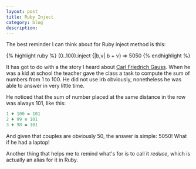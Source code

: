 ```yaml
---
layout: post
title: Ruby Inject
category: blog
description: 
---
```


The best reminder I can think about for Ruby inject method is this:

{% highlight ruby %}
(0..100).inject {|b,v| b + v} 
=> 5050 
{% endhighlight %}

It has got to do with a the story I heard about [Carl Friedrich
Gauss](http://it.wikipedia.org/wiki/Carl_Friedrich_Gauss). 
When he was a kid at school the teacher gave the class a task to compute the sum of numbers from 1 to 100. He did not use
irb obviously, nonetheless he was able to answer in very little time. 

He noticed that the sum of number placed at the same distance in the row was always 101, like this: 

```ruby 
1 + 100 = 101 
2 + 99 = 101 
3 + 98 = 101 
```

And given that couples are obviously 50, the answer is simple: 5050! What if he had a laptop! 

Another thing that helps me to remind what's for is to call it *reduce*, which is actually an alias for it in Ruby. 




